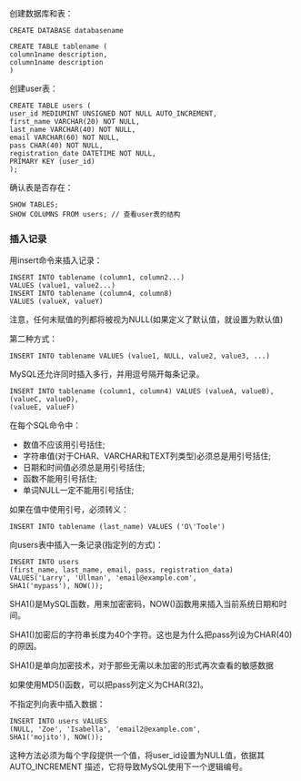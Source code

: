 创建数据库和表：
```
CREATE DATABASE databasename

CREATE TABLE tablename (
column1name description,
column1name description
)
```

创建user表：

```
CREATE TABLE users (
user_id MEDIUMINT UNSIGNED NOT NULL AUTO_INCREMENT,
first_name VARCHAR(20) NOT NULL,
last_name VARCHAR(40) NOT NULL,
email VARCHAR(60) NOT NULL,
pass CHAR(40) NOT NULL,
registration_date DATETIME NOT NULL,
PRIMARY KEY (user_id)
);
```

确认表是否存在：

```
SHOW TABLES;
SHOW COLUMNS FROM users; // 查看user表的结构
```
### 插入记录

用insert命令来插入记录：
```
INSERT INTO tablename (column1, column2...)
VALUES (value1, value2...)
INSERT INTO tablename (column4, column8)
VALUES (valueX, valueY)
```
注意，任何未赋值的列都将被视为NULL(如果定义了默认值，就设置为默认值)

第二种方式：
```
INSERT INTO tablename VALUES (value1, NULL, value2, value3, ...)
```

MySQL还允许同时插入多行，并用逗号隔开每条记录。
```
INSERT INTO tablename (column1, column4) VALUES (valueA, valueB),
(valueC, valueD),
(valueE, valueF)
```

在每个SQL命令中：

- 数值不应该用引号括住;
- 字符串值(对于CHAR、VARCHAR和TEXT列类型)必须总是用引号括住;
- 日期和时间值必须总是用引号括住;
- 函数不能用引号括住;
- 单词NULL一定不能用引号括住;

如果在值中使用引号，必须转义：
```
INSERT INTO tablename (last_name) VALUES ('O\'Toole')
```

向users表中插入一条记录(指定列的方式)：
```
INSERT INTO users 
(first_name, last_name, email, pass, registration_data)
VALUES('Larry', 'Ullman', 'email@example.com',
SHA1('mypass'), NOW());
```

SHA1()是MySQL函数，用来加密密码，NOW()函数用来插入当前系统日期和时间。

SHA1()加密后的字符串长度为40个字符。这也是为什么把pass列设为CHAR(40)的原因。

SHA1()是单向加密技术，对于那些无需以未加密的形式再次查看的敏感数据

如果使用MD5()函数，可以把pass列定义为CHAR(32)。

不指定列向表中插入数据：
```
INSERT INTO users VALUES
(NULL, 'Zoe', 'Isabella', 'email2@example.com',
SHA1('mojito'), NOW());
```
这种方法必须为每个字段提供一个值，将user_id设置为NULL值，依据其AUTO_INCREMENT
描述，它将导致MySQL使用下一个逻辑编号。
